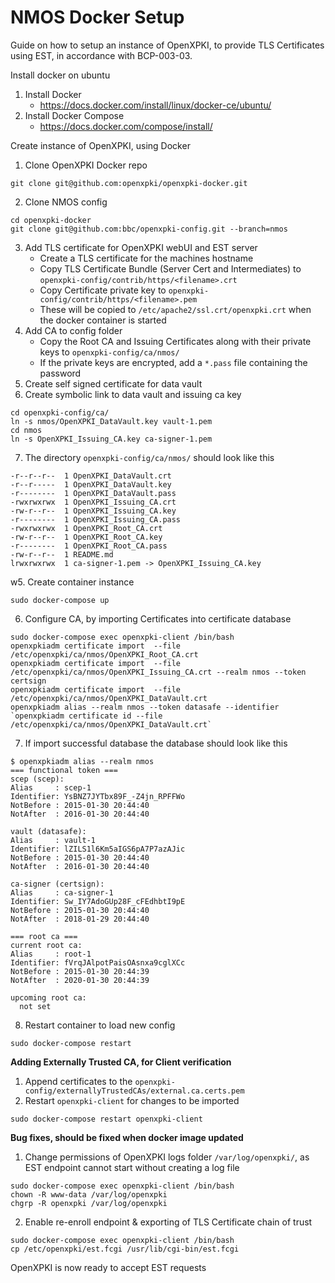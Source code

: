 # NMOS Docker Setup

Guide on how to setup an instance of OpenXPKI, to provide TLS Certificates using EST, in accordance with BCP-003-03.

Install docker on ubuntu
1. Install Docker
    * https://docs.docker.com/install/linux/docker-ce/ubuntu/
2. Install Docker Compose
    * https://docs.docker.com/compose/install/

Create instance of OpenXPKI, using Docker
1. Clone OpenXPKI Docker repo
```
git clone git@github.com:openxpki/openxpki-docker.git
```
2. Clone NMOS config
```
cd openxpki-docker
git clone git@github.com:bbc/openxpki-config.git --branch=nmos
```
3. Add TLS certificate for OpenXPKI webUI and EST server
    * Create a TLS certificate for the machines hostname
    * Copy TLS Certificate Bundle (Server Cert and Intermediates) to `openxpki-config/contrib/https/<filename>.crt`
    * Copy Certificate private key to `openxpki-config/contrib/https/<filename>.pem`
    * These will be copied to `/etc/apache2/ssl.crt/openxpki.crt` when the docker container is started
4. Add CA to config folder
    * Copy the Root CA and Issuing Certificates along with their private keys to `openxpki-config/ca/nmos/`
    * If the private keys are encrypted, add a `*.pass` file containing the password
5. Create self signed certificate for data vault
6. Create symbolic link to data vault and issuing ca key
```
cd openxpki-config/ca/
ln -s nmos/OpenXPKI_DataVault.key vault-1.pem
cd nmos
ln -s OpenXPKI_Issuing_CA.key ca-signer-1.pem
```
7. The directory `openxpki-config/ca/nmos/` should look like this
```
-r--r--r--  1 OpenXPKI_DataVault.crt
-r--r-----  1 OpenXPKI_DataVault.key
-r--------  1 OpenXPKI_DataVault.pass
-rwxrwxrwx  1 OpenXPKI_Issuing_CA.crt
-rw-r--r--  1 OpenXPKI_Issuing_CA.key
-r--------  1 OpenXPKI_Issuing_CA.pass
-rwxrwxrwx  1 OpenXPKI_Root_CA.crt
-rw-r--r--  1 OpenXPKI_Root_CA.key
-r--------  1 OpenXPKI_Root_CA.pass
-rw-r--r--  1 README.md
lrwxrwxrwx  1 ca-signer-1.pem -> OpenXPKI_Issuing_CA.key
```
w5. Create container instance
```
sudo docker-compose up
```
6. Configure CA, by importing Certificates into certificate database
```
sudo docker-compose exec openxpki-client /bin/bash
openxpkiadm certificate import  --file /etc/openxpki/ca/nmos/OpenXPKI_Root_CA.crt
openxpkiadm certificate import  --file /etc/openxpki/ca/nmos/OpenXPKI_Issuing_CA.crt --realm nmos --token certsign
openxpkiadm certificate import  --file /etc/openxpki/ca/nmos/OpenXPKI_DataVault.crt
openxpkiadm alias --realm nmos --token datasafe --identifier `openxpkiadm certificate id --file /etc/openxpki/ca/nmos/OpenXPKI_DataVault.crt`
```
7. If import successful database the database should look like this
```
$ openxpkiadm alias --realm nmos
=== functional token ===
scep (scep):
Alias     : scep-1
Identifier: YsBNZ7JYTbx89F_-Z4jn_RPFFWo
NotBefore : 2015-01-30 20:44:40
NotAfter  : 2016-01-30 20:44:40

vault (datasafe):
Alias     : vault-1
Identifier: lZILS1l6Km5aIGS6pA7P7azAJic
NotBefore : 2015-01-30 20:44:40
NotAfter  : 2016-01-30 20:44:40

ca-signer (certsign):
Alias     : ca-signer-1
Identifier: Sw_IY7AdoGUp28F_cFEdhbtI9pE
NotBefore : 2015-01-30 20:44:40
NotAfter  : 2018-01-29 20:44:40

=== root ca ===
current root ca:
Alias     : root-1
Identifier: fVrqJAlpotPaisOAsnxa9cglXCc
NotBefore : 2015-01-30 20:44:39
NotAfter  : 2020-01-30 20:44:39

upcoming root ca:
  not set
```
8. Restart container to load new config
```
sudo docker-compose restart
```


**Adding Externally Trusted CA, for Client verification**
1. Append certificates to the `openxpki-config/externallyTrustedCAs/external.ca.certs.pem`
2. Restart `openxpki-client` for changes to be imported
```
sudo docker-compose restart openxpki-client
```


**Bug fixes, should be fixed when docker image updated**
1. Change permissions of OpenXPKI logs folder `/var/log/openxpki/`, as EST endpoint cannot start without creating a log file
```
sudo docker-compose exec openxpki-client /bin/bash
chown -R www-data /var/log/openxpki
chgrp -R openxpki /var/log/openxpki
```
2. Enable re-enroll endpoint & exporting of TLS Certificate chain of trust
```
sudo docker-compose exec openxpki-client /bin/bash
cp /etc/openxpki/est.fcgi /usr/lib/cgi-bin/est.fcgi
```
OpenXPKI is now ready to accept EST requests

